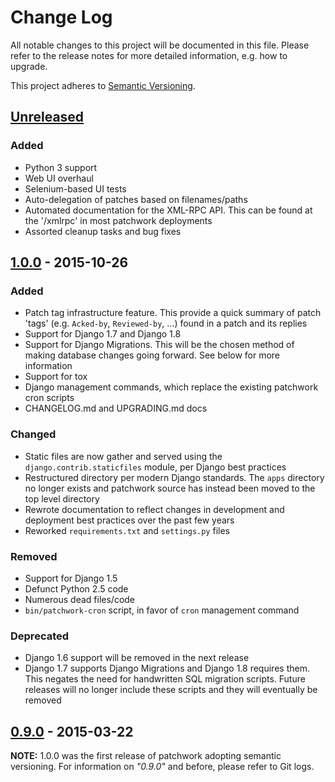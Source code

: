 # Change Log

All notable changes to this project will be documented in this file. Please
refer to the release notes for more detailed information, e.g. how to upgrade.

This project adheres to [Semantic Versioning](http://semver.org/).

## [Unreleased]

### Added

- Python 3 support
- Web UI overhaul
- Selenium-based UI tests
- Auto-delegation of patches based on filenames/paths
- Automated documentation for the XML-RPC API. This can be found at the
  '/xmlrpc' in most patchwork deployments
- Assorted cleanup tasks and bug fixes

## [1.0.0] - 2015-10-26

### Added

- Patch tag infrastructure feature. This provide a quick summary of patch
  'tags' (e.g. `Acked-by`, `Reviewed-by`, ...) found in a patch and its replies
- Support for Django 1.7 and Django 1.8
- Support for Django Migrations. This will be the chosen method of making
  database changes going forward. See below for more information
- Support for tox
- Django management commands, which replace the existing patchwork cron scripts
- CHANGELOG.md and UPGRADING.md docs

### Changed

- Static files are now gather and served using the `django.contrib.staticfiles`
  module, per Django best practices
- Restructured directory per modern Django standards. The `apps` directory no
  longer exists and patchwork source has instead been moved to the top level
  directory
- Rewrote documentation to reflect changes in development and deployment best
  practices over the past few years
- Reworked `requirements.txt` and `settings.py` files

### Removed

- Support for Django 1.5
- Defunct Python 2.5 code
- Numerous dead files/code
- `bin/patchwork-cron` script, in favor of `cron` management command

### Deprecated

- Django 1.6 support will be removed in the next release
- Django 1.7 supports Django Migrations and Django 1.8 requires them. This
  negates the need for handwritten SQL migration scripts. Future releases will
  no longer include these scripts and they will eventually be removed

## [0.9.0] - 2015-03-22

**NOTE:** 1.0.0 was the first release of patchwork adopting semantic versioning.
For information on *"0.9.0"* and before, please refer to Git logs.

[Unreleased]: https://github.com/getpatchwork/patchwork/compare/v1.0.0...HEAD
[1.0.0]: https://github.com/getpatchwork/patchwork/compare/v0.9.0...v1.0.0
[0.9.0]: https://github.com/getpatchwork/patchwork/compare/c561ebe...v0.9.0

